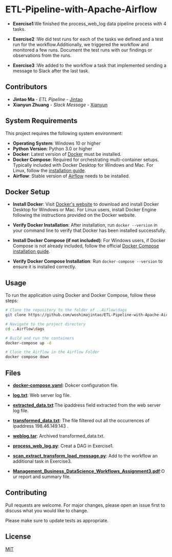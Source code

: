 # ETL-Pipeline-with-Apache-Airflow
- **Exercise1**:We finished the process_web_log data pipeline process with 4 tasks.

- **Exercise2** :We did test runs for each of the tasks we defined and a test run for the workflow.Additionally, we triggered the workflow and monitored a few runs. Document the test runs with our findings or observations from the runs.

- **Exercise3** :We added to the workflow a task that implemented sending a message to Slack after the last task.

## Contributors

- **Jintao Ma** - *ETL Pipeline* - [Jintao](https://github.com/woshimajintao)
- **Xianyun Zhuang** - *Slack Message* - [Xianyun](https://github.com/zhuangxianyun)

## System Requirements

This project requires the following system environment:
- **Operating System**: Windows 10 or higher
- **Python Version**: Python 3.0 or higher
- **Docker**: Latest version of [Docker](https://www.docker.com/products/docker-desktop) must be installed.
- **Docker Compose**: Required for orchestrating multi-container setups. Typically included with Docker Desktop for Windows and Mac. For Linux, follow the [installation guide](https://docs.docker.com/compose/install/).
- **Airflow**: Stable version of [Airflow](https://airflow.apache.org/docs/apache-airflow/2.7.3/docker-compose.yaml) needs to be installed.

## Docker Setup

- **Install Docker**: Visit [Docker's website](https://www.docker.com/products/docker-desktop) to download and install Docker Desktop for Windows or Mac. For Linux users, install Docker Engine following the instructions provided on the Docker website.

- **Verify Docker Installation**: After installation, run `docker --version` in your command line to verify that Docker has been installed successfully.

- **Install Docker Compose (if not included)**: For Windows users, if Docker Compose is not already included, follow the official [Docker Compose installation guide](https://docs.docker.com/compose/install/).

- **Verify Docker Compose Installation**: Run `docker-compose --version` to ensure it is installed correctly.


## Usage
To run the application using Docker and Docker Compose, follow these steps:


```bash
# Clone the repository to the folder of ..Aiflow\dags
git clone https://github.com/woshimajintao/ETL-Pipeline-with-Apache-Airflow.git specific_folder_Airflow\dags

# Navigate to the project directory
cd ..Airflow\dags

# Build and run the containers
docker-compose up -d

# Close the Airflow in the Airflow Folder
docker compose down
```
## Files

- **[docker-compose.yaml](https://github.com/woshimajintao/ETL-Pipeline-with-Apache-Airflow/blob/main/docker-compose.yaml)**: Dokcer configuration file.

- **[log.txt](https://github.com/woshimajintao/ETL-Pipeline-with-Apache-Airflow/blob/main/log.txt)**: Web server log file.

- **[extracted_data.txt](https://github.com/woshimajintao/ETL-Pipeline-with-Apache-Airflow/blob/main/extracted_data.txt)**:The ipaddress field extracted from the web server log file.

- **[transformed_data.txt](https://github.com/woshimajintao/ETL-Pipeline-with-Apache-Airflow/blob/main/transformed_data.txt)**: The file filtered out all the occurrences of ipaddress 198.46.149.143 .

- **[weblog.tar](https://github.com/woshimajintao/ETL-Pipeline-with-Apache-Airflow/blob/main/weblog.tar)**: Archived transformed_data.txt.

- **[process_web_log.py](https://github.com/woshimajintao/ETL-Pipeline-with-Apache-Airflow/blob/main/process_web_log.py)**: Creat a DAG in Exercise1.

- **[scan_extract_transform_load_message.py](https://github.com/woshimajintao/ETL-Pipeline-with-Apache-Airflow/blob/main/scan_extract_transform_load_message.py)**: Add to the workflow an additional task in Exercise3.

- **[Management_Business_DataScience_Workflows_Assignment3.pdf](https://github.com/woshimajintao/ETL-Pipeline-with-Apache-Airflow/blob/main/Management_Business_DataScience_Workflows_Assignment3.pdf)**:Our report and summary file.

## Contributing

Pull requests are welcome. For major changes, please open an issue first
to discuss what you would like to change.

Please make sure to update tests as appropriate.

## License

[MIT](https://choosealicense.com/licenses/mit/)
